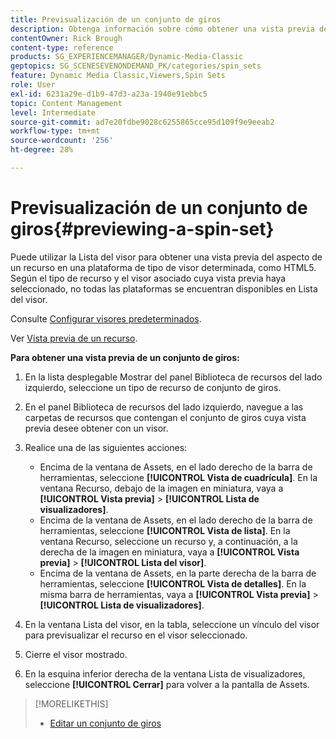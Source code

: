 ```yaml
---
title: Previsualización de un conjunto de giros
description: Obtenga información sobre cómo obtener una vista previa de un conjunto de giros en Adobe Dynamic Media Classic.
contentOwner: Rick Brough
content-type: reference
products: SG_EXPERIENCEMANAGER/Dynamic-Media-Classic
geptopics: SG_SCENESEVENONDEMAND_PK/categories/spin_sets
feature: Dynamic Media Classic,Viewers,Spin Sets
role: User
exl-id: 6231a29e-d1b9-47d3-a23a-1940e91ebbc5
topic: Content Management
level: Intermediate
source-git-commit: ad7e20fdbe9028c6255865cce95d109f9e9eeab2
workflow-type: tm+mt
source-wordcount: '256'
ht-degree: 28%

---
```


# Previsualización de un conjunto de giros{#previewing-a-spin-set}

Puede utilizar la Lista del visor para obtener una vista previa del aspecto de un recurso en una plataforma de tipo de visor determinada, como HTML5. Según el tipo de recurso y el visor asociado cuya vista previa haya seleccionado, no todas las plataformas se encuentran disponibles en Lista del visor.

Consulte [Configurar visores predeterminados](application-setup.md#configuring_default_viewers).

Ver [Vista previa de un recurso](previewing-asset.md#previewing_an_asset).

**Para obtener una vista previa de un conjunto de giros:**

1. En la lista desplegable Mostrar del panel Biblioteca de recursos del lado izquierdo, seleccione un tipo de recurso de conjunto de giros.
1. En el panel Biblioteca de recursos del lado izquierdo, navegue a las carpetas de recursos que contengan el conjunto de giros cuya vista previa desee obtener con un visor.
1. Realice una de las siguientes acciones:

   * Encima de la ventana de Assets, en el lado derecho de la barra de herramientas, seleccione **[!UICONTROL Vista de cuadrícula]**. En la ventana Recurso, debajo de la imagen en miniatura, vaya a **[!UICONTROL Vista previa]** > **[!UICONTROL Lista de visualizadores]**.
   * Encima de la ventana de Assets, en el lado derecho de la barra de herramientas, seleccione **[!UICONTROL Vista de lista]**. En la ventana Recurso, seleccione un recurso y, a continuación, a la derecha de la imagen en miniatura, vaya a **[!UICONTROL Vista previa]** > **[!UICONTROL Lista del visor]**.
   * Encima de la ventana de Assets, en la parte derecha de la barra de herramientas, seleccione **[!UICONTROL Vista de detalles]**. En la misma barra de herramientas, vaya a **[!UICONTROL Vista previa]** > **[!UICONTROL Lista de visualizadores]**.

1. En la ventana Lista del visor, en la tabla, seleccione un vínculo del visor para previsualizar el recurso en el visor seleccionado.
1. Cierre el visor mostrado.
1. En la esquina inferior derecha de la ventana Lista de visualizadores, seleccione **[!UICONTROL Cerrar]** para volver a la pantalla de Assets.

>[!MORELIKETHIS]
>
>* [Editar un conjunto de giros](creating-spin-set.md#editing-a-spin-set)
